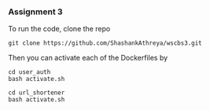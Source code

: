 ### Assignment 3

To run the code, clone the repo

```
git clone https://github.com/ShashankAthreya/wscbs3.git
```

Then you can activate each of the Dockerfiles by

```
cd user_auth
bash activate.sh
```

```
cd url_shortener
bash activate.sh
```

